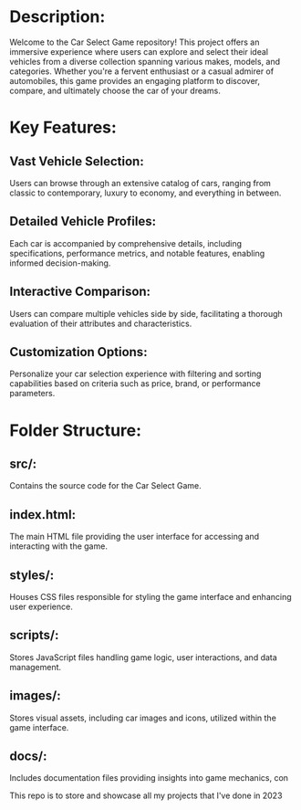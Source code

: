 # Description:
Welcome to the Car Select Game repository! This project offers an immersive experience where users can explore and select their ideal vehicles from a diverse collection spanning various makes, models, and categories. Whether you're a fervent enthusiast or a casual admirer of automobiles, this game provides an engaging platform to discover, compare, and ultimately choose the car of your dreams.

# Key Features:

## Vast Vehicle Selection:
Users can browse through an extensive catalog of cars, ranging from classic to contemporary, luxury to economy, and everything in between.

## Detailed Vehicle Profiles:
Each car is accompanied by comprehensive details, including specifications, performance metrics, and notable features, enabling informed decision-making.

## Interactive Comparison:
Users can compare multiple vehicles side by side, facilitating a thorough evaluation of their attributes and characteristics.

## Customization Options:
Personalize your car selection experience with filtering and sorting capabilities based on criteria such as price, brand, or performance parameters.

# Folder Structure:

## src/:
Contains the source code for the Car Select Game.

## index.html:
The main HTML file providing the user interface for accessing and interacting with the game.

## styles/:
Houses CSS files responsible for styling the game interface and enhancing user experience.

## scripts/:
Stores JavaScript files handling game logic, user interactions, and data management.

## images/:
Stores visual assets, including car images and icons, utilized within the game interface.

## docs/:
Includes documentation files providing insights into game mechanics, con

This repo is to store and showcase all my projects that I've done in 2023
